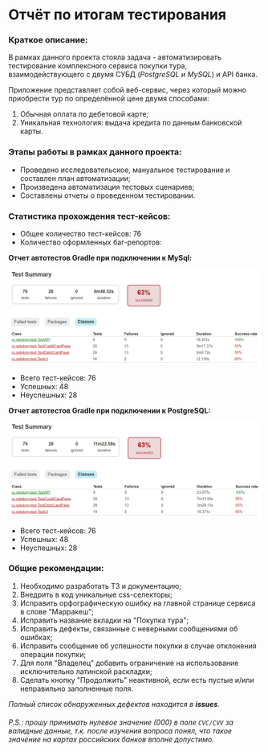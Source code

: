 # Отчёт по итогам тестирования

### Краткое описание:

В рамках данного проекта стояла задача - автоматизировать тестирование комплексного сервиса покупки тура, взаимодействующего с двумя СУБД (_PostgreSQL и MySQL_) и API банка.  

Приложение представляет собой веб-сервис, через который можно приобрести тур по определённой цене двумя способами:

1. Обычная оплата по дебетовой карте;
2. Уникальная технология: выдача кредита по данным банковской карты.

### Этапы работы в рамках данного проекта:

* Проведено исследовательское, мануальное тестирование и составлен план автоматизации;
* Произведена автоматизация тестовых сценариев;
* Составлены отчеты о проведенном тестировании.

### Статистика прохождения тест-кейсов:

* Общее количество тест-кейсов: 76
* Количество оформленных баг-репортов: 


**Отчет автотестов Gradle при подключении к MySql:**

![](Images/MySQL.png)
* Всего тест-кейсов: 76
* Успешных: 48
* Неуспешных: 28

**Отчет автотестов Gradle при подключении к PostgreSQL:**

![](Images/PostgreSQL.png)

* Всего тест-кейсов: 76
* Успешных: 48
* Неуспешных: 28

### Общие рекомендации:

1. Необходимо разработать ТЗ и документацию;
2. Внедрить в код уникальные css-селекторы;
3. Исправить орфографическую ошибку на главной странице сервиса в слове "Марракеш";
4. Исправить название вкладки на "Покупка тура";
5. Исправить дефекты, связанные с неверными сообщениями об ошибках;
6. Исправить сообщение об успешности покупки в случае отклонения операции покупки;
7. Для поля "Владелец" добавить ограничение на использование исключительно латинской раскладки;
8. Сделать кнопку "Продолжить" неактивной, если есть пустые и/или неправильно заполненные поля.

_Полный список обнаруженных дефектов находится в **issues**._

###### P.S.: прошу принимать нулевое значение (*000*) в поле `CVC/CVV` за валидные данные, т.к. после изучения вопроса понял, что такое значение на картах российских банков вполне допустимо.